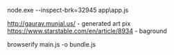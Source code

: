 ﻿node.exe --inspect-brk=32945 app\app.js 

http://gaurav.munjal.us/ - generated art pix
https://www.starstable.com/en/article/8934 - baground

browserify main.js -o bundle.js